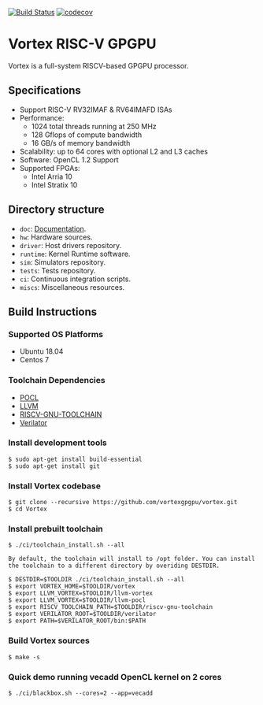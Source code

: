 [![Build Status](https://travis-ci.com/vortexgpgpu/vortex.svg?branch=master)](https://travis-ci.com/vortexgpgpu/vortex)
[![codecov](https://codecov.io/gh/vortexgpgpu/vortex/branch/master/graph/badge.svg)](https://codecov.io/gh/vortexgpgpu/vortex)

# Vortex RISC-V GPGPU

Vortex is a full-system RISCV-based GPGPU processor.

## Specifications

- Support RISC-V RV32IMAF & RV64IMAFD ISAs
- Performance: 
    - 1024 total threads running at 250 MHz
    - 128 Gflops of compute bandwidth
    - 16 GB/s of memory bandwidth
- Scalability: up to 64 cores with optional L2 and L3 caches
- Software: OpenCL 1.2 Support 
- Supported FPGAs: 
    - Intel Arria 10
    - Intel Stratix 10

## Directory structure

- `doc`: [Documentation](docs/index.md).
- `hw`: Hardware sources.
- `driver`: Host drivers repository.
- `runtime`: Kernel Runtime software.
- `sim`: Simulators repository.
- `tests`: Tests repository.
- `ci`: Continuous integration scripts.
- `miscs`: Miscellaneous resources.

## Build Instructions
### Supported OS Platforms
- Ubuntu 18.04
- Centos 7
### Toolchain Dependencies
- [POCL](http://portablecl.org/)
- [LLVM](https://llvm.org/)
- [RISCV-GNU-TOOLCHAIN](https://github.com/riscv-collab/riscv-gnu-toolchain)
- [Verilator](https://www.veripool.org/verilator)
### Install development tools 
    $ sudo apt-get install build-essential
    $ sudo apt-get install git
### Install Vortex codebase
    $ git clone --recursive https://github.com/vortexgpgpu/vortex.git
    $ cd Vortex
### Install prebuilt toolchain
    $ ./ci/toolchain_install.sh --all

    By default, the toolchain will install to /opt folder. You can install the toolchain to a different directory by overiding DESTDIR.

    $ DESTDIR=$TOOLDIR ./ci/toolchain_install.sh --all
    $ export VORTEX_HOME=$TOOLDIR/vortex
    $ export LLVM_VORTEX=$TOOLDIR/llvm-vortex
    $ export LLVM_VORTEX=$TOOLDIR/llvm-pocl
    $ export RISCV_TOOLCHAIN_PATH=$TOOLDIR/riscv-gnu-toolchain
    $ export VERILATOR_ROOT=$TOOLDIR/verilator
    $ export PATH=$VERILATOR_ROOT/bin:$PATH 
### Build Vortex sources
    $ make -s
### Quick demo running vecadd OpenCL kernel on 2 cores
    $ ./ci/blackbox.sh --cores=2 --app=vecadd
